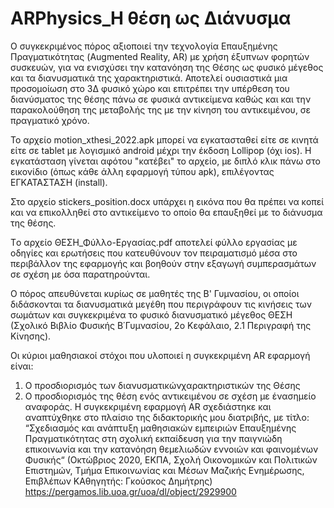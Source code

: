 # ARPhysics_Η θέση ως Διάνυσμα

Ο συγκεκριμένος πόρος αξιοποιεί την τεχνολογία Επαυξημένης Πραγματικότητας (Augmented Reality, AR) με χρήση έξυπνων φορητών συσκευών, για να ενισχύσει την κατανόηση  της Θέσης ως φυσικό μέγεθος και τα διανυσματικά της χαρακτηριστικά. Αποτελεί ουσιαστικά μια προσομοίωση στο 3Δ φυσικό χώρο και επιτρέπει την υπέρθεση του διανύσματος της θέσης πάνω σε φυσικά αντικείμενα καθώς και και την παρακολούθηση της μεταβολής της με την κίνηση του αντικειμένου, σε πραγματικό χρόνο.

Το αρχείο motion_xthesi_2022.apk μπορεί να εγκατασταθεί είτε σε κινητά είτε σε tablet με λογισμικό android μέχρι την έκδοση Lollipop (όχι ios). Η εγκατάσταση γίνεται αφότου "κατέβει" το αρχείο, με διπλό κλικ πάνω στο εικονίδιο (όπως κάθε άλλη εφαρμογή τύπου apk), επιλέγοντας ΕΓΚΑΤΑΣΤΑΣΗ (install).

Στο αρχείο stickers_position.docx υπάρχει η εικόνα που θα πρέπει να κοπεί και να επικολληθεί στο αντικείμενο το οποίο θα επαυξηθεί με το διάνυσμα της θέσης.

Tο αρχείο ΘΕΣΗ_Φύλλο-Εργασίας.pdf αποτελεί  φύλλο εργασίας με οδηγίες και ερωτήσεις που  κατευθύνουν τον πειραματισμό μέσα στο περιβάλλον της εφαρμογής και βοηθούν στην εξαγωγή συμπερασμάτων σε σχέση με όσα παρατηρούνται. 

Ο πόρος απευθύνεται κυρίως σε μαθητές της Β' Γυμνασίου, οι οποίοι διδάσκονται τα διανυσματικά μεγέθη που περιγράφουν τις κινήσεις των σωμάτων και συγκεκριμένα το φυσικό διανυσματικό μέγεθος ΘΕΣΗ (Σχολικό Βιβλίο Φυσικής Β΄Γυμνασίου, 2ο Κεφάλαιο, 2.1 Περιγραφή της Κίνησης).

Οι κύριοι μαθησιακοί στόχοι που υλοποιεί η συγκεκριμένη AR εφαρμογή είναι: 
1. Ο προσδιορισμός των διανυσματικώνχαρακτηριστικών της Θέσης
2. Ο προσδιορισμός της θέση ενός αντικειμένου σε σχέση με ένασημείο αναφοράς.
Η συγκεκριμένη εφαρμογή AR σχεδιάστηκε και αναπτύχθηκε στο πλαίσιο της διδακτορικής μου διατριβής, με τίτλο: “Σχεδιασμός και ανάπτυξη μαθησιακών εμπειριών Επαυξημένης Πραγματικότητας στη σχολική εκπαίδευση για την παιγνιώδη επικοινωνία και την κατανόηση θεμελιωδών εννοιών και φαινομένων Φυσικής“ (Οκτώβριος 2020, ΕΚΠΑ, Σχολή Οικονομικών και Πολιτικών Επιστημών, Τμήμα Επικοινωνίας και Μέσων Μαζικής Ενημέρωσης, Επιβλέπων ΚΑθηγητής: Γκούσκος Δημήτρης) https://pergamos.lib.uoa.gr/uoa/dl/object/2929900 

